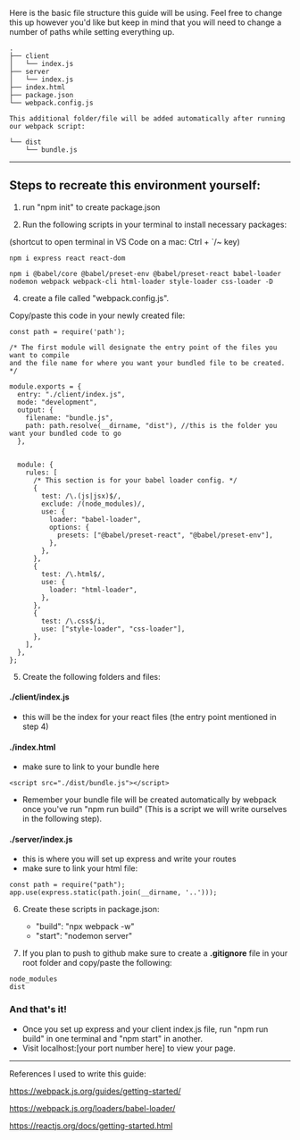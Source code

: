 Here is the basic file structure this guide will be using. Feel free to change this up however you'd like but keep in mind that you will need to change a number of paths while setting everything up.

```
.
├── client
│   └── index.js
├── server
│   └── index.js
├── index.html
├── package.json
└── webpack.config.js

This additional folder/file will be added automatically after running our webpack script:

└── dist
    └── bundle.js
```

---------------------------------------------------------------------------------------------------------------------


## Steps to recreate this environment yourself:

1) run "npm init" to create package.json

2) Run the following scripts in your terminal to install necessary packages:

(shortcut to open terminal in VS Code on a mac: Ctrl + `/~ key)
```
npm i express react react-dom
```

```
npm i @babel/core @babel/preset-env @babel/preset-react babel-loader nodemon webpack webpack-cli html-loader style-loader css-loader -D
```

4) create a file called "webpack.config.js". 

Copy/paste this code in your newly created file:

```
const path = require('path');
    
/* The first module will designate the entry point of the files you want to compile 
and the file name for where you want your bundled file to be created. */

module.exports = {
  entry: "./client/index.js",
  mode: "development",
  output: {
    filename: "bundle.js",
    path: path.resolve(__dirname, "dist"), //this is the folder you want your bundled code to go
  },


  module: {
    rules: [
      /* This section is for your babel loader config. */
      {
        test: /\.(js|jsx)$/,
        exclude: /(node_modules)/,
        use: {
          loader: "babel-loader",
          options: {
            presets: ["@babel/preset-react", "@babel/preset-env"],
          },
        },
      },
      {
        test: /\.html$/,
        use: {
          loader: "html-loader",
        },
      },
      {
        test: /\.css$/i,
        use: ["style-loader", "css-loader"],
      },
    ],
  },
};

```

5) Create the following folders and files:

#### ./client/index.js
- this will be the index for your react files (the entry point mentioned in step 4)

#### ./index.html
- make sure to link to your bundle here
```
<script src="./dist/bundle.js"></script>
```
- Remember your bundle file will be created automatically by webpack once you've run "npm run build" (This is a script we will write ourselves in the following step).

#### ./server/index.js
- this is where you will set up express and write your routes
- make sure to link your html file: 
```
const path = require("path");
app.use(express.static(path.join(__dirname, '..')));
```


6) Create these scripts in package.json:

     - "build": "npx webpack -w"
     - "start": "nodemon server"

7) If you plan to push to github make sure to create a **.gitignore** file in your root folder and copy/paste the following:

```
node_modules
dist
```

### And that's it! 

- Once you set up express and your client index.js file, run "npm run build" in one terminal and "npm start" in another. 
- Visit localhost:[your port number here] to view your page.

-----------------------------------------------------------------------------------------------------------------------------------------------

References I used to write this guide:

https://webpack.js.org/guides/getting-started/

https://webpack.js.org/loaders/babel-loader/

https://reactjs.org/docs/getting-started.html
